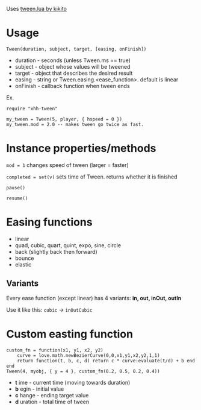 [//]: # (Name: Blanke Tween)

Uses [tween.lua by kikito](https://github.com/kikito/tween.lua)

# Usage

`Tween(duration, subject, target, [easing, onFinish])`

* duration - seconds (unless Tween.ms == true)
* subject - object whose values will be tweened
* target - object that describes the desired result
* easing - string or Tween.easing.<ease_function>. default is linear
* onFinish - callback function when tween ends

Ex.

```
require "xhh-tween"

my_tween = Tween(5, player, { hspeed = 0 })
my_tween.mod = 2.0 -- makes tween go twice as fast.
```

# Instance properties/methods

`mod = 1` changes speed of tween (larger = faster)

`completed = set(v)` sets time of Tween. returns whether it is finished

`pause()`

`resume()`

# Easing functions

* linear
* quad, cubic, quart, quint, expo, sine, circle
* back (slightly back then forward)
* bounce
* elastic

## Variants

Every ease function (except linear) has 4 variants: __in, out, inOut, outIn__

Use it like this: `cubic` -> `inOutCubic`

# Custom easting function

```
custom_fn = function(x1, y1, x2, y2)
    curve = love.math.newBezierCurve(0,0,x1,y1,x2,y2,1,1)
    return function(t, b, c, d) return c * curve:evaluate(t/d) + b end
end
Tween(4, myobj, { y = 4 }, custom_fn(0.2, 0.5, 0.2, 0.4))
```

* __t__ ime - current time (moving towards duration)
* __b__ egin - initial value
* __c__ hange - ending target value
* __d__ uration - total time of tween